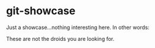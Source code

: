 # git-showcase

Just a showcase...nothing interesting here.
In other words:

These are not the droids you are looking for.
